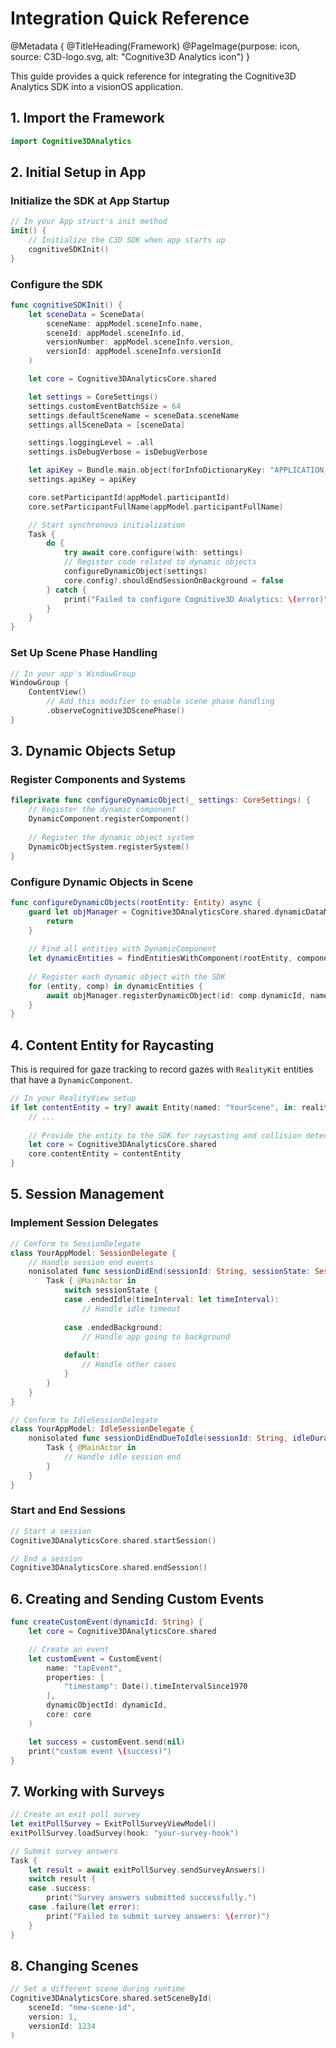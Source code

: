# Integration Quick Reference

@Metadata {
   @TitleHeading(Framework)
   @PageImage(purpose: icon, source: C3D-logo.svg, alt: "Cognitive3D Analytics icon")
}

This guide provides a quick reference for integrating the Cognitive3D Analytics SDK into a visionOS application.

## 1. Import the Framework

```swift
import Cognitive3DAnalytics
```

## 2. Initial Setup in App

### Initialize the SDK at App Startup

```swift
// In your App struct's init method
init() {
    // Initialize the C3D SDK when app starts up
    cognitiveSDKInit()
}
```

### Configure the SDK

```swift
func cognitiveSDKInit() {
    let sceneData = SceneData(
        sceneName: appModel.sceneInfo.name,
        sceneId: appModel.sceneInfo.id,
        versionNumber: appModel.sceneInfo.version,
        versionId: appModel.sceneInfo.versionId
    )

    let core = Cognitive3DAnalyticsCore.shared

    let settings = CoreSettings()
    settings.customEventBatchSize = 64
    settings.defaultSceneName = sceneData.sceneName
    settings.allSceneData = [sceneData]

    settings.loggingLevel = .all
    settings.isDebugVerbose = isDebugVerbose

    let apiKey = Bundle.main.object(forInfoDictionaryKey: "APPLICATION_API_KEY") as? String ?? "default-value"
    settings.apiKey = apiKey

    core.setParticipantId(appModel.participantId)
    core.setParticipantFullName(appModel.participantFullName)

    // Start synchronous initialization
    Task {
        do {
            try await core.configure(with: settings)
            // Register code related to dynamic objects
            configureDynamicObject(settings)
            core.config?.shouldEndSessionOnBackground = false
        } catch {
            print("Failed to configure Cognitive3D Analytics: \(error)")
        }
    }
}

```

### Set Up Scene Phase Handling

```swift
// In your app's WindowGroup
WindowGroup {
    ContentView()
        // Add this modifier to enable scene phase handling
        .observeCognitive3DScenePhase()
}
```

## 3. Dynamic Objects Setup

### Register Components and Systems

```swift
fileprivate func configureDynamicObject(_ settings: CoreSettings) {
    // Register the dynamic component
    DynamicComponent.registerComponent()
    
    // Register the dynamic object system
    DynamicObjectSystem.registerSystem()
}
```

### Configure Dynamic Objects in Scene

```swift
func configureDynamicObjects(rootEntity: Entity) async {
    guard let objManager = Cognitive3DAnalyticsCore.shared.dynamicDataManager else {
        return
    }
    
    // Find all entities with DynamicComponent
    let dynamicEntities = findEntitiesWithComponent(rootEntity, componentType: DynamicComponent.self)
    
    // Register each dynamic object with the SDK
    for (entity, comp) in dynamicEntities {
        await objManager.registerDynamicObject(id: comp.dynamicId, name: comp.name, mesh: comp.mesh)
    }
}
```

## 4. Content Entity for Raycasting

This is required for gaze tracking to record gazes with `RealityKit` entities that have a `DynamicComponent`.

```swift
// In your RealityView setup
if let contentEntity = try? await Entity(named: "YourScene", in: realityKitContentBundle) {
    // ...
    
    // Provide the entity to the SDK for raycasting and collision detection
    let core = Cognitive3DAnalyticsCore.shared
    core.contentEntity = contentEntity
}
```

## 5. Session Management

### Implement Session Delegates

```swift
// Conform to SessionDelegate
class YourAppModel: SessionDelegate {
    // Handle session end events
    nonisolated func sessionDidEnd(sessionId: String, sessionState: SessionState) {
        Task { @MainActor in
            switch sessionState {
            case .endedIdle(timeInterval: let timeInterval):
                // Handle idle timeout
                
            case .endedBackground:
                // Handle app going to background
                
            default:
                // Handle other cases
            }
        }
    }
}

// Conform to IdleSessionDelegate
class YourAppModel: IdleSessionDelegate {
    nonisolated func sessionDidEndDueToIdle(sessionId: String, idleDuration: TimeInterval) {
        Task { @MainActor in
            // Handle idle session end
        }
    }
}
```

### Start and End Sessions

```swift
// Start a session
Cognitive3DAnalyticsCore.shared.startSession()

// End a session
Cognitive3DAnalyticsCore.shared.endSession()
```

## 6. Creating and Sending Custom Events

```swift
func createCustomEvent(dynamicId: String) {
    let core = Cognitive3DAnalyticsCore.shared

    // Create an event
    let customEvent = CustomEvent(
        name: "tapEvent",
        properties: [
            "timestamp": Date().timeIntervalSince1970
        ],
        dynamicObjectId: dynamicId,
        core: core
    )

    let success = customEvent.send(nil)
    print("custom event \(success)")
}
```

## 7. Working with Surveys

```swift
// Create an exit poll survey
let exitPollSurvey = ExitPollSurveyViewModel()
exitPollSurvey.loadSurvey(hook: "your-survey-hook")

// Submit survey answers
Task {
    let result = await exitPollSurvey.sendSurveyAnswers()
    switch result {
    case .success:
        print("Survey answers submitted successfully.")
    case .failure(let error):
        print("Failed to submit survey answers: \(error)")
    }
}
```

## 8. Changing Scenes

```swift
// Set a different scene during runtime
Cognitive3DAnalyticsCore.shared.setSceneById(
    sceneId: "new-scene-id", 
    version: 1, 
    versionId: 1234
)
```
